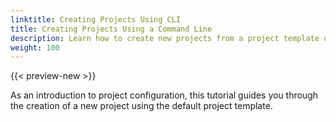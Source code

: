```yaml
---
linktitle: Creating Projects Using CLI
title: Creating Projects Using a Command Line
description: Learn how to create new projects from a project template using the CLI.
weight: 100
---
```


{{< preview-new >}}

As an introduction to project configuration, this tutorial guides you through the creation of a new project using the default project template.
